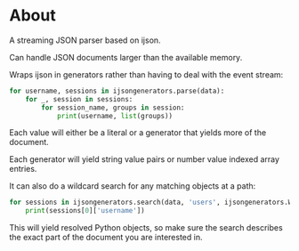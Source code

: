 # About

A streaming JSON parser based on ijson.

Can handle JSON documents larger than the available memory.

Wraps ijson in generators rather than having to deal with the event stream:

```python
for username, sessions in ijsongenerators.parse(data):
    for _, session in sessions:
        for session_name, groups in session:
            print(username, list(groups))
```

Each value will either be a literal or a generator that yields more of the document.

Each generator will yield string value pairs or number value indexed array entries.

It can also do a wildcard search for any matching objects at a path:

```python
for sessions in ijsongenerators.search(data, 'users', ijsongenerators.WILDCARD, 'sessions'):
    print(sessions[0]['username'])
```

This will yield resolved Python objects, so make sure the search describes the exact part of the document you are interested in.
